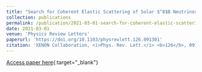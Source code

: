 ```yaml
---
title: "Search for Coherent Elastic Scattering of Solar $^8$B Neutrinos in the XENON1T Dark Matter Experiment"
collection: publications
permalink: /publication/2021-03-01-search-for-coherent-elastic-scattering-of-solar-8B-neutrinos-in-the-XENON1T-dark-matter-experiment
date: 2021-03-01
venue: 'Physics Review Letters'
paperurl: 'https://doi.org/10.1103/physrevlett.126.091301'
citation: 'XENON Collaboration, <i>Phys. Rev. Lett.</i> <b>126</b>, 091301 (2021)'
---
```

[Access paper here](https://doi.org/10.1103/physrevlett.126.091301){:target="_blank"}